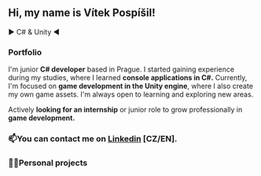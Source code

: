 ## Hi, my name is Vítek Pospíšil!

▶️ C# & Unity ◀️

### Portfolio
I'm junior **C# developer** based in Prague. I started gaining experience during my studies, where I learned **console applications in C#.** Currently, I'm focused on **game development in the Unity engine**, where I also create my own game assets. I'm always open to learning and exploring new areas.

Actively **looking for an internship** or junior role to grow professionally in **game development.**
### 📫You can contact me on [Linkedin](https://www.linkedin.com/in/vítek-pospíšil-091b41370) [CZ/EN].

### 👨‍💻Personal projects

